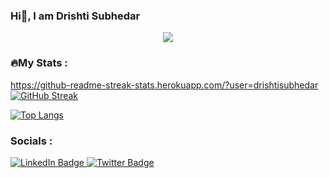 ### Hi👋, I am Drishti Subhedar

<div id="header" align="center">
  <img src="https://i.pinimg.com/564x/e1/b4/97/e1b49777272df78881752cba915acf01.jpg"/>
</div>

### 🔥My Stats :
https://github-readme-streak-stats.herokuapp.com/?user=drishtisubhedar
[![GitHub Streak](http://github-readme-streak-stats.herokuapp.com?user=drishtisubhedar&theme=dark&background=000000)](https://git.io/streak-stats)

[![Top Langs](https://github-readme-stats.vercel.app/api/top-langs/?username=drishtisubhedar&layout=compact&theme=vision-friendly-dark)](https://github.com/anuraghazra/github-readme-stats)

### Socials :
  <div id="badges">
  <a href="https://www.linkedin.com/in/drishti-subhedar-a364b8241/">
    <img src="https://img.shields.io/badge/LinkedIn-blue?style=for-the-badge&logo=linkedin&logoColor=white" alt="LinkedIn Badge"/>
  </a>
  <a href="https://twitter.com/DrishtiSubhedar">
    <img src="https://img.shields.io/badge/Twitter-blue?style=for-the-badge&logo=twitter&logoColor=white" alt="Twitter Badge"/>
  </a>
</div>
<!--
**drishtisubhedar/drishtisubhedar** is a ✨ _special_ ✨ repository because its `README.md` (this file) appears on your GitHub profile.

Here are some ideas to get you started:

- 🔭 I’m currently working on ...
- 🌱 I’m currently learning ...
- 👯 I’m looking to collaborate on ...
- 🤔 I’m looking for help with ...
- 💬 Ask me about ...
- 📫 How to reach me: ...
- 😄 Pronouns: ...
- ⚡ Fun fact: ...
-->
